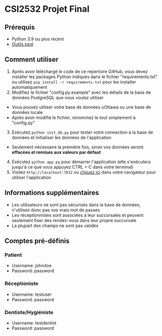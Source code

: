 # CSI2532 Projet Final

## Prérequis
- Python 3.9 ou plus récent
- [Outils psql](https://www.postgresql.org/download/)

## Comment utiliser
1. Après avoir téléchargé le code de ce répertoire GitHub, vous devez installer les packages Python indiqués dans le fichier "requirements.txt" ou utilisez `pip install -r requirements.txt` pour les installer automatiquement
2. Modifiez le fichier "config.py.example" avec les détails de la base de données PostgreSQL que vous voulez utiliser
  - Vous pouvez utiliser votre base de données uOttawa ou une base de données locale
  - Après avoir modifié le fichier, renommez le tout simplement à "config.py"
3. Exécutez `python init_db.py` pour tester votre connection à la base de données et initialiser les données de l'application
  - Seulement nécessaire la première fois, sinon vos données seront **effacées et remises aux valeurs par défaut**
4. Exécutez `python app.py` pour démarrer l'application (elle s'exécutera jusqu'à ce que vous appuyez CTRL + C dans votre terminal)
5. Visitez `http://localhost:7832` ou [cliquez ici](http://localhost:7832) dans votre navigateur pour utiliser l'application

## Informations supplémentaires
- Les utilisateurs ne sont pas sécurisés dans la base de données, n'utilisez donc pas vos vrais mot de passes
- Les réceptionnistes sont associées à leur succursales et peuvent seulement fixer des rendez-vous dans leur propre succursale
- La plupart des champs ne sont pas validés

## Comptes pré-définis
### Patient
- Username: johndoe
- Password: password

### Réceptioniste
- Username: testuser
- Password: password

### Dentiste/Hygiéniste
- Username: testdentist
- Password: password
